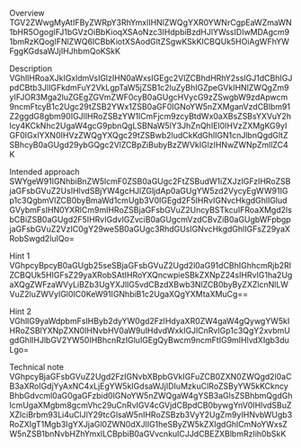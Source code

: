 Overview
TGV2ZWwgMyAtIFByZWRpY3RhYmxlIHNlZWQgYXR0YWNrCgpEaWZmaWN1bHR5OgogIFJ1bGVzOiBbKioqXSAoNzc3IHdpbiBzdHJlYWssIDIwMDAgcm91bmRzKQogIFNlZWQ6ICBbKiotXSAodGltZSgwKSkKICBQUk5HOiAgWFhYWFggKGdsaWJjIHJhbmQoKSkK


Description
VGhlIHRoaXJkIGxldmVsIGlzIHN0aWxsIGEgc2VlZCBhdHRhY2ssIGJ1dCBhIGJpdCBtb3JlIGFkdmFuY2VkLgpTaW5jZSB1c2luZyBhIGZpeGVkIHNlZWQgZm9yIFJOR3Mga2luZGEgZGVmZWF0cyB0aGUgcHVycG9zZSwgbW9zdApwcm9ncmFtcyB1c2Ugc29tZSB2YWx1ZSB0aGF0IGNoYW5nZXMganVzdCBlbm91Z2ggdG8gbm90IGJlIHRoZSBzYW1lCmFjcm9zcyBtdWx0aXBsZSBsYXVuY2hlcy4KCkNhc2UgaW4gcG9pbnQgLSBNaW5lY3JhZnQhIEl0IHVzZXMgKG9yIGF0IGxlYXN0IHVzZWQgYXQgc29tZSBwb2ludCkKdGhlIGN1cnJlbnQgdGltZSBhcyB0aGUgd29ybGQgc2VlZCBpZiBubyBzZWVkIGlzIHNwZWNpZmllZC4K


Intended approach
SWYgeW91IGNhbiBnZW5lcmF0ZSB0aGUgc2FtZSBudW1iZXJzIGFzIHRoZSBjaGFsbGVuZ2UsIHlvdSBjYW4gcHJlZGljdAp0aGUgYW5zd2VycyEgWW91IGp1c3QgbmVlZCB0byBmaWd1cmUgb3V0IGEgd2F5IHRvIGNvcHkgdGhlIGludGVybmFsIHN0YXRlCm9mIHRoZSBjaGFsbGVuZ2UncyBSTkcuIFRoaXMgd2lsbCBiZSB0aGUgd2F5IHRvIGdvIGZvciB0aGUgcmVzdCBvZiB0aGUgbWFpbgpjaGFsbGVuZ2VzIC0gY29weSB0aGUgc3RhdGUsIGNvcHkgdGhlIGFsZ29yaXRobSwgd2luIQo=


Hint 1
VGhpcyBpcyB0aGUgb25seSBjaGFsbGVuZ2Ugd2l0aG91dCBhIGhhcmRjb2RlZCBQUk5HIGFsZ29yaXRobSAtIHRoYXQncwpieSBkZXNpZ24sIHRvIG1ha2UgaXQgZWFzaWVyLiBZb3UgYXJlIG5vdCBzdXBwb3NlZCB0byByZXZlcnNlLWVuZ2luZWVyIGl0IC0KeW91IGNhbiB1c2UgaXQgYXMtaXMuCg==


Hint 2
VGhlIG9yaWdpbmFsIHByb2dyYW0gd2FzIHdyaXR0ZW4gaW4gQywgYW5kIHRoZSBlYXNpZXN0IHNvbHV0aW9uIHdvdWxkIGJlCnRvIGp1c3QgY2xvbmUgdGhlIHJlbGV2YW50IHBhcnRzIGluIGEgQyBwcm9ncmFtIG9mIHlvdXIgb3duLgo=

Technical note
VGhpcyBjaGFsbGVuZ2Ugd2FzIGNvbXBpbGVkIGFuZCB0ZXN0ZWQgd2l0aCB3aXRoIGdjYyAxNC4xLjEgYW5kIGdsaWJjIDIuMzkuClRoZSByYW5kKCkncyBhbGdvcml0aG0gaGFzbid0IGNoYW5nZWQgaW4gYSB3aGlsZSBhbmQgdGhlcmUgaXMgbm8gcmVhc29uCnRvIGV4cGVjdCBpdCB0bywgYnV0IHlvdSBuZXZlciBrbm93Li4uClJlY29tcGlsaW5nIHRoZSBzb3VyY2UgZm9yIHNvbWUgb3RoZXIgT1Mgb3IgYXJjaGl0ZWN0dXJlIG1heSByZW5kZXIgdGhlCmNoYWxsZW5nZSB1bnNvbHZhYmxlLCBpbiB0aGVvcnkuICJJdCBEZXBlbmRzIih0bSkK

